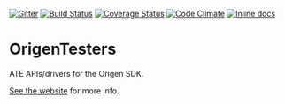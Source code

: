 [![Gitter](https://badges.gitter.im/Join%20Chat.svg)](https://gitter.im/Origen-SDK/users?utm_source=badge&utm_medium=badge&utm_campaign=pr-badge&utm_content=badge)
[![Build Status](https://travis-ci.org/Origen-SDK/origen_testers.svg)](https://travis-ci.org/Origen-SDK/origen_testers)
[![Coverage Status](https://coveralls.io/repos/Origen-SDK/origen_testers/badge.svg?branch=master&service=github)](https://coveralls.io/github/Origen-SDK/origen_testers?branch=master)
[![Code Climate](https://codeclimate.com/github/Origen-SDK/origen_testers/badges/gpa.svg)](https://codeclimate.com/github/Origen-SDK/origen_testers)
[![Inline docs](http://inch-ci.org/github/Origen-SDK/origen_testers.svg)](http://inch-ci.org/github/Origen-SDK/origen_testers)

# OrigenTesters

ATE APIs/drivers for the Origen SDK.

[See the website](http://origen-sdk.org/testers) for more info.
